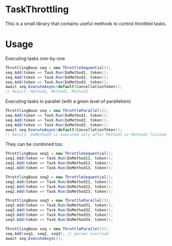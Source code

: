 # TaskThrottling

This is a small library that contains useful methods to control throttled tasks.

# Usage
Executing tasks one-by-one
```csharp
ThrottlingBase seq = new ThrottleSequential();
seq.Add(token => Task.Run(DoMethod1, token));
seq.Add(token => Task.Run(DoMethod2, token));
seq.Add(token => Task.Run(DoMethod3, token));
await seq.ExecuteAsync(default(CancellationToken));
// Result: Method1, Method2, Method3
```

Executing tasks in parallel (with a given level of parallelism)

```csharp
ThrottlingBase seq = new ThrottleParallel(2);
seq.Add(token => Task.Run(DoMethod1, token));
seq.Add(token => Task.Run(DoMethod2, token));
seq.Add(token => Task.Run(DoMethod3, token));
await seq.ExecuteAsync(default(CancellationToken));
// Result: DoMethod3 is executed only after Method1 or Method2 finished.
```

They can be combined too:
```csharp
ThrottlingBase seq1 = new ThrottleSequential();
seq1.Add(token => Task.Run(DoMethod11, token));
seq1.Add(token => Task.Run(DoMethod12, token));
seq1.Add(token => Task.Run(DoMethod13, token));

ThrottlingBase seq2 = new ThrottleSequential();
seq2.Add(token => Task.Run(DoMethod21, token));
seq2.Add(token => Task.Run(DoMethod22, token));
seq2.Add(token => Task.Run(DoMethod23, token));

ThrottlingBase seq3 = new ThrottleParallel(3);
seq3.Add(token => Task.Run(DoMethod31, token));
seq3.Add(token => Task.Run(DoMethod32, token));
seq3.Add(token => Task.Run(DoMethod33, token));
seq3.Add(token => Task.Run(DoMethod34, token));

ThrottlingBase seq = new ThrottleParallel(2);
seq.Add(seq1, seq2, seq3); // params overload
await seq.ExecuteAsync();
```
